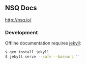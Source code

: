 ## NSQ Docs

http://nsq.io/

### Development

Offline documentation requires [jekyll][jekyll]:

```bash
$ gem install jekyll
$ jekyll serve --safe --baseurl ''
```

[jekyll]: http://jekyllrb.com/
